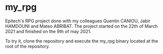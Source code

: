 # my_rpg

Epitech's RPG project done with my colleagues Quentin CANIOU, Jabir HAMDOUNI and Mateo ABRIBAT.
The project started on the 22th of March 2021 and finished on the 9th of may 2021.

To try it, clone the repository and execute the my_rpg binary located at the root of the repository.
